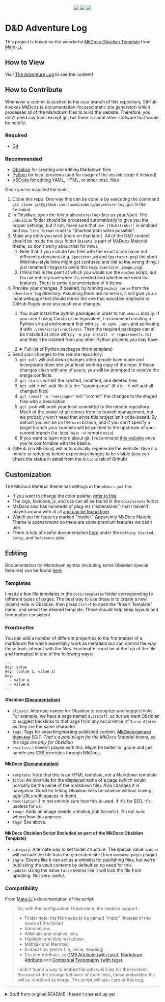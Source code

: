 <p align="center">
	<a href="https://github.com/JacobLezberg/adventure-log/blob/main/LICENSE">
    <img src="https://img.shields.io/github/license/JacobLezberg/adventure-log"></img></a>
  <a href="https://github.com/JacobLezberg/adventure-log/commits/main">
    <img src="https://img.shields.io:/github/last-commit/jacoblezberg/adventure-log"></img></a>
  <a href="https://github.com/JacobLezberg/adventure-log/actions/">
    <img src="https://img.shields.io/github/workflow/status/jacoblezberg/adventure-log/ci"></a>
</p>

# D&D Adventure Log

This project is based on the wonderful [MkDocs Obsidian Template](https://mara-li.github.io/mkdocs_obsidian_template/) from [Mara-Li](https://github.com/Mara-Li).


## How to View
Visit [The Adventure Log](https://jacoblezberg.github.io/adventure-log/) to see the content!


## How to Contribute
Whenever a commit is pushed to the `main` branch of this repository, GitHub invokes MkDocs (a documentation-focused static site generator) which processes all of the Markdown files to build the website. Therefore, you don't need any tools except git, but there is some other software that would be helpful.

### Required
- [Git](https://git-scm.com/downloads)

### Recommended
- [Obsidian](https://obsidian.md/) for creating and editing Markdown files
- [Python](https://www.python.org/downloads/) for local previews (and for usage of the `obs2mk` script if desired)
- [VSCode](https://code.visualstudio.com/Download) for editing YAML, HTML, or other misc. files

Once you've installed the tools, 
1. Clone this repo. One way this can be done is by executing the command `git clone git@github.com:JacobLezberg/adventure-log.git` in the Terminal.
1. In Obsidian, open the folder `adventure-log/docs` as your Vault. The `.obsidian` folder should be processed automatically to give you the proper settings, but if not, make sure that `Use [[Wikilinks]]` is enabled and `New link format` is set to "Shortest path when possible".
1. Make any edits you wish (more on that later). All of the D&D content should be inside the `docs` folder (`assets` is part of MkDocs Material theme, so don't worry about that for now).
   1. Note that if you include two files with the exact same name but different extensions (e.g. `Spectator.md` and `Spectator.png`) the short Wikilinks-style links might get confused and link to the wrong thing. I just renamed images to avoid this (e.g. `Spectator_image.png`).
   1. I think this is the point at which you would run the `obs2mk` script, but I'm not entirely sure when it's needed and whether we need its features. There is some documentation of it below.
1. Preview your changes, if desired, by running `mkdocs serve` from the `adventure-log` directory. Assuming there are no errors, it will give you a local webpage that should mirror the one that would be deployed to GitHub Pages once you push your changes.
   1. You must install the python packages in order to run `mkdocs` locally. If you aren't using Conda or an equivalent, I recommend creating a Python virtual environment first with `py -m venv .venv` and activating it with `.venv/Scripts/activate`. Then the required packages can all be installed at once with `py -m pip install -r requirements.txt` and they'll be isolated from any other Python projects you may have.
   1. <details>
      <summary>Full list of Python packages (from template)</summary>
      
      - [MkDocs](https://www.mkdocs.org/getting-started/) : `pip install mkdocs`
      - [Material MkDocs](https://squidfunk.github.io/mkdocs-material/getting-started/) using `pip install mkdocs-material`
      - [Mermaid2](https://github.com/fralau/mkdocs-mermaid2-plugin) with `pip install mkdocs-mermaid2-plugin`.
      - [Roamlinks](https://github.com/Jackiexiao/mkdocs-roamlinks-plugin) : `pip install mkdocs-roamlinks-plugin`
      - [mkdocs-obsidian](https://pypi.org/project/obs2mk/) : `pip install obs2mk`
      - [mkdocs-awesome-pages](https://github.com/lukasgeiter/mkdocs-awesome-pages-plugin) : `pip install mkdocs-awesome-pages-plugin`
      - [mkdocs-tooltipster](https://github.com/Mara-Li/mkdocs-tooltipster-links-plugin)
      - [mkdocs-embed-file-plugins](https://github.com/Mara-Li/mkdocs_embed_file_plugins)
      </details>
1. Send your changes to the remote repository:
   1. `git pull` will pull down changes other people have made and incorporate them into your local working copy of the repo. If those changes clash with any of yours, you will be prompted to resolve the merge conflicts.
   1. `git status` will list the created, modified, and deleted files
   1. `git add X` will add file `X` to the "staging area" (if `X` is `.` it will add all changed files)
   1. `git commit -m "<message>"` will "commit" the changes to the staged files with a description
   1. `git push` will push your local commit(s) to the remote repository. Much of the power of git comes from its branch management, but we probably won't need that since this project isn't code-based. By default you will be on the `main` branch, and if you don't specify a target branch your commits will be pushed to the upstream of your current branch (i.e. local `main` --> remote `main`)
   1. If you want to learn more about git, I recommend [this website](http://think-like-a-git.net/) once you're comfortable with the basics.
1. GitHub (via MkDocs) will automatically regenerate the website. Give it a minute to redeploy before expecting changes to be visible (you can check the status in detail from the `Actions` tab of Github)


## Customization
The MkDocs Material theme has settings in the `mkdocs.yml` file.
- If you want to change the color palette, [refer to this](https://squidfunk.github.io/mkdocs-material/setup/changing-the-colors/).
- The logo, favicons, js, and css can all be found in the `docs/assets` folder
- MkDocs also has hundreds of plug-ins ("extensions") that I haven't played around with at all [and can be found here](https://github.com/mkdocs/mkdocs/wiki/MkDocs-Plugins).
- Watch out for features marked "Insider." Apparently MkDocs Material Theme is *sponsorware* so there are some premium features we can't use.
- There is lots of useful documentation [here](https://squidfunk.github.io/mkdocs-material/) under the `Getting Started`, `Setup`, and `Reference` tabs.


## Editing
Documentation for Markdown syntax (including some Obsidian special features) can be found [here](https://help.obsidian.md/How+to/Format+your+notes).

### Templates
I made a few file templates in the `docs/templates` folder corresponding to different types of pages. The best way to use these is to create a new (blank) note in Obsidian, then press `Ctrl+T` to open the "Insert Template" menu, and select the desired template. These should help keep layouts and frontmatter consistent.

### Frontmatter
You can add a number of different properties to the frontmatter of a markdown file which essentially work as metadata but can control the way these tools interact with the files. Frontmatter must be at the top of the file and formatted in one of the following ways:
```
---
key: value
key: [value 1, value 2]
key:
  - value a
  - value b
---
```

#### Obsidian [(Documentation)](https://help.obsidian.md/Advanced+topics/YAML+front+matter)
- `aliases`: Alternate names for Obsidian to recognize and suggest links. For example, we have a page named `Glasstaff.md` but we want Obsidian to suggest backlinks to that page from any occurrence of `Iarno Albrek`, as they are the same character.
- `tags`: Tags for searching/sorting published content. ~~[MkDocs can use them too](https://squidfunk.github.io/mkdocs-material/setup/setting-up-tags/)~~ *EDIT: That's a paid plugin for the MkDocs Material theme, so the tags are only for Obsidian*
- `cssclass`: I haven't played with this. Might be better to ignore and just handle any CSS overrides through MkDocs.

#### MkDocs [(Documentation)](https://www.mkdocs.org/user-guide/writing-your-docs/#meta-data)
- `template`: Note that this is an HTML template, not a Markdown template
- `title`: An override for the displayed name of a page (which would normally be the name of the markdown file). Also changes it in navigation. Good for letting Obsidian links be intuitive without having ugly URLs with spaces in them).
- `description`: I'm not entirely sure how this is used. If it's for SEO, it's useless for us.
- `image`: Adds an image (needs <relative_link.format>). I'm not sure where/how this appears.
- `tags`: See above.

#### MkDocs Obsidian Script (Included as part of the MkDocs Obsidian Template)
- `category`: Alternate way to set folder structure. The special value `hidden` will exclude the file from the generated site (from `awesome-pages` plugin).
- `share`: Seems like it can act as a whitelist for publishing files, but we're publishing the vault contents by default so no need for this.
- `update`: Using the value `false` seems like it will lock the file from updating. Not very useful.

### Compatibility
From [Mara-Li](https://github.com/Mara-Li)'s documentation of the script:
> So, with the configuration I have done, the mkdocs support :
> - Folder note: the file needs to be named “index” (instead of the name of the folder)
> - Admonitions
> - Wikilinks and relative links
> - Highlight and tilde markdown
> - Mathjax and Mermaid 
> - Embed files (entire file, inline, heading)
> - Custom Attribute, as [CM6 Attribute (with tags)](https://github.com/nothingislost/obsidian-cm6-attributes/releases), [Markdown Attribute](https://github.com/valentine195/obsidian-markdown-attributes) and [Contextual Typography (with tags)](https://github.com/mgmeyers/obsidian-contextual-typography).
>
> I didn't found a way to embed file with wiki links for the moment. Because of the strange behavior of roam links, these embedded file will be rendered as image. The script will take care of this bug. 

---

<details>
<summary>Stuff from original README I haven't cleaned up yet</summary>

## Script
The script need one key, to share the file. You can configure the key in the configuration of the script.


# MkDocs Obsidian
## Utilities and interest
*A vast part of the script is taken from my previous project, YAFPA*

The script will care about some things you can forget :
- Moving your image in assets ;
- Change the admonition from the plugin to material admonition (mainly for codeblocks)
- Remove Obsidian comment (`%% text %%`) 
- **Create a folder structure** based on the `category` key. Without it, the note will be created in `docs/notes`.

If you use the `--meta` option, it will also add, in the **original file** a link to the blog. 

⚠️ If the script crashes for any reason at the moment where the script updates the frontmatter, you can lose some file.

## Usage
```powershell
usage: obs2mk [-h] [--git | --mobile] [--meta] [--keep] [--config]
                   [--force] [--filepath FILEPATH | --ignore]

Create file in docs and relative folder, move image in assets, convert
admonition code_blocks, add links and push.

optional arguments:
  -h, --help            show this help message and exit
  --git, --g, --G       No commit and no push to git
  --mobile, --shortcuts, --s, --S
                        Use mobile shortcuts fonction without push.
  --meta, --m, --M      Update the frontmatter with link
  --keep, --k, --K      Keep deleted file from vault and removed shared file
  --config, --c, --C    Edit the config file
  --force, --d, --D     Force conversion - only work if path not specified
  --filepath FILEPATH, --f FILEPATH
                        Filepath of the file you want to convert
  --ignore, --ignore-share, --no-share, --i, --vault
                        Convert the entire vault without relying on share
                        state.
```

At the first start of the script, it will ask you :
- The **absolute path** of your vault and blog in your PC.
- The key you want to use to share the file (default : `share`).

This file will be in your `site_package/mkdocs_obsidian` folder.
> On pyto, it will be directly in site_package

You can reconfigure the option with `obs2mk --config`.

By default, the script will remove all file that doesn't exist in the vault, and file where you remove the share (`share: false`, or removed the key). You can keep all these file with `--k`. Empty folder will be also removed in this process.  

> A little note about "Folder Note": If the file has the same name as the last part of `category`, it will be renamed `index` during conversion.  
> However, this prevents the file from being deleted if its source is deleted from your vault: in this case, you have to delete it manually. 

> ⚠️ You need to configure and use an alias to cite an index file ; By default, this alias is `(i)` but it can be configured in environment configuration. 
> Some example : `[[Real file|(i) Alias]]` → `[[index|Alias]]` | `[[Real File|(i)]]` → `[[index|Real file]]`

> Git Note : If a folder is empty, it will be "erased" in git. 

### Share one file
To share **only** one file : `obs2mk --f FILEPATH`. It will :
- Update the state status in original file (`share: true`)
- Re-write the file if exist or create it in the folder you put in `category` 
This option will pull the file, regardless of what is the `share` state.

### Share “all” files
You can share multiple documents using the `share: true` key, in frontmatter. The script will scan your entire vault and automatically convert the file with this key.
There is two options :
- By default, the script will compare with the older version and write only if changement are detected, based on the content of the file and the last modified time. 
- Using `--force` will force the re-writing. 

You can force to skip the update with `update: false` in the frontmatter : the file, no matter what, will not be updated. 

#### Share the entire vault

Using the command `--ignore` will ignore the `share` state : you can share your entire vault using that, whatever the state is. By default, it will not overwrite file already exist (and not different), so the `--force` option can also be used.

`usage: obs2mk [-h] [--git | --mobile] [--meta] [--keep] [--config]
                   [--force] [--ignore]`

### Mobile

<details><summary><i>Read more</i></summary>
	
The mobile option is similar to the `git` option but with some nuance. When used to publish a single file, you can use only the file name, without the path.

:warning: Be careful though, in case you have several files with the same name, the script will take the first file found. 

This option can be used especially with the "Shortcuts" application on IOS, to share a file directly from the share sheet.

One file usage : `obs2mk --mobile --f "filename"`
All file usage : `obs2mk --mobile`

Mobile supports all previous option, including `--ignore`.

### IOS 
Using :
- [a-shell](https://holzschu.github.io/a-Shell_iOS/) (Free)
- [Working Copy](https://workingcopyapp.com/)
You can update the docs.

First, in a-shell, run `pickFolder` and choose the folder of your vault, and rerun `pickFolder` to choose the folder where are the blog data (you need to clone with [Working Copy](https://workingcopyapp.com/))
After, do `showmarks` and copy the two path in any note app. Check if the path is not broken because of the paste!
You can also do :
```bash
cd 
showmarks > bookmark
vim bookmark
```

Here is a blank sheet to help you if you want to manually write / edit it :
```
vault=
blog_path=
blog=
share=
index_key=
```
With :
- `vault`: Vault Absolute Path
- `blog_path` : Blog repository absolute path
- `blog` : Blog link (same as `site_url` from `mkdocs.yml`)
- `share` : your wanted share key ; by default : `share`
- `index_key`: For folder note citation

Before running the shortcuts, you need to install all requirements, aka :
```
pip install obs2mk
obs2mk --config
```

After, in a-shell, you can use the same option as on a PC.
</details>

## Customization
There are some files to customize the script :
- You can create [custom admonition with material docs](https://squidfunk.github.io/mkdocs-material/reference/admonitions/) and adding the name in `custom_admonition.yml`. 
- You can completely exclude some folder of your vault with `exclude_folder.yml`. You can exclude specific path as `folder1/subfolderA` etc.
- Using the `\docs\assets\css\custom_attributes.css` you can create specific aspect for your tags, and it also adds compatibility with CM6 Attribute and Contextual Typography. 

## Limitation
- **Nested admonition doesn't work for the moment.** I don't use it a lot, but if you want, you could improve the script or create a mkdocs plugin to care of that. 
- The script will not delete the file and folder if you change the `category` key. Beware of this. 
- Share “all” can be long on big vault. 
- File with same name can have some problem while scanning because I don't keep your folder structure. Please, beware of this! Don't forget, you can use `title` if you want a specific name (and this name already exist). 


## Support
The script can work on any platform that support python. The script doesn't use Cpython, so don't worry about it for IOS.

### Obsidian

You can integrate the script within obsidian using the nice plugin [Obsidian ShellCommands](https://github.com/Taitava/obsidian-shellcommands).  
You could create two commands :
1. Publish everything: Alias `Publish` with `obs2mk --obsidian`
3. Publish one specific file : Alias `Publish {{title}}` with `obs2mk --obsidian --f {{file_path:absolute}}`

With the `0.10` you could also add event shortcuts :
- File menu event `Publish {{event_file_name}}`: `obs2mk --obsidian --f "{{event_file_path:absolute}}"`
- Folder Note event `Publish {{event_folder_name}}`: `obs2mk --obsidian --f "{{event_folder_path:relative}}\{{event_folder_name}}.md"`

You can use :
- [Customizable Sidebar](https://github.com/phibr0/obsidian-customizable-sidebar)  
- [Obsidian Customizable Menu](https://github.com/kzhovn/obsidian-customizable-menu)  
To have a button to share your file directly in Obsidian !

If you have more questions, don't forget to read the [Q&A](https://github.com/Mara-Li/mkdocs_obsidian_template/wiki/Q&A/) !

</details>